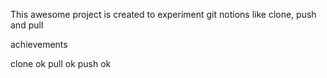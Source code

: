 This awesome project is created to experiment git notions like clone, push and pull


achievements 

clone ok
pull ok
push ok
